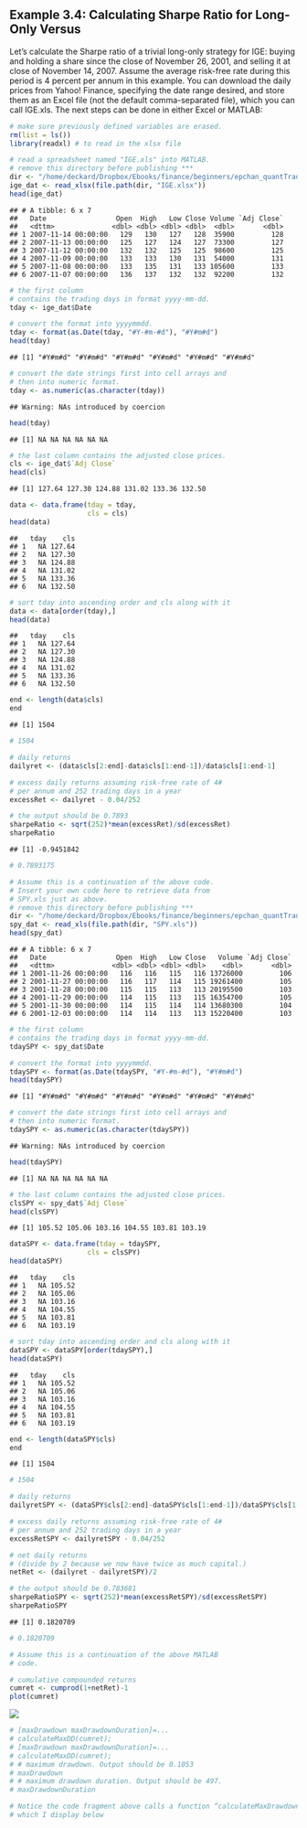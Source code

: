 Example 3.4: Calculating Sharpe Ratio for Long-Only Versus
----------------------------------------------------------

Let’s calculate the Sharpe ratio of a trivial long-only strategy for IGE: buying and holding a share since the close of November 26, 2001, and selling it at close of November 14, 2007. Assume the average risk-free rate during this period is 4 percent per annum in this example. You can download the daily prices from Yahoo! Finance, specifying the date range desired, and store them as an Excel file (not the default comma-separated file), which you can call IGE.xls. The next steps can be done in either Excel or MATLAB:

``` r
# make sure previously defined variables are erased.
rm(list = ls())
library(readxl) # to read in the xlsx file
```

``` r
# read a spreadsheet named "IGE.xls" into MATLAB.
# remove this directory before publishing ***
dir <- "/home/deckard/Dropbox/Ebooks/finance/beginners/epchan_quantTrading/data"
ige_dat <- read_xlsx(file.path(dir, "IGE.xlsx"))
head(ige_dat)                      
```

    ## # A tibble: 6 x 7
    ##   Date                 Open  High   Low Close Volume `Adj Close`
    ##   <dttm>              <dbl> <dbl> <dbl> <dbl>  <dbl>       <dbl>
    ## 1 2007-11-14 00:00:00   129   130   127   128  35900         128
    ## 2 2007-11-13 00:00:00   125   127   124   127  73300         127
    ## 3 2007-11-12 00:00:00   132   132   125   125  98600         125
    ## 4 2007-11-09 00:00:00   133   133   130   131  54000         131
    ## 5 2007-11-08 00:00:00   133   135   131   133 105600         133
    ## 6 2007-11-07 00:00:00   136   137   132   132  92200         132

``` r
# the first column 
# contains the trading days in format yyyy-mm-dd.
tday <- ige_dat$Date

# convert the format into yyyymmdd.
tday <- format(as.Date(tday, "#Y-#m-#d"), "#Y#m#d")
head(tday)
```

    ## [1] "#Y#m#d" "#Y#m#d" "#Y#m#d" "#Y#m#d" "#Y#m#d" "#Y#m#d"

``` r
# convert the date strings first into cell arrays and
# then into numeric format.
tday <- as.numeric(as.character(tday))
```

    ## Warning: NAs introduced by coercion

``` r
head(tday)
```

    ## [1] NA NA NA NA NA NA

``` r
# the last column contains the adjusted close prices.
cls <- ige_dat$`Adj Close`
head(cls)
```

    ## [1] 127.64 127.30 124.88 131.02 133.36 132.50

``` r
data <- data.frame(tday = tday,
                   cls = cls)
head(data)
```

    ##   tday    cls
    ## 1   NA 127.64
    ## 2   NA 127.30
    ## 3   NA 124.88
    ## 4   NA 131.02
    ## 5   NA 133.36
    ## 6   NA 132.50

``` r
# sort tday into ascending order and cls along with it
data <- data[order(tday),]
head(data)
```

    ##   tday    cls
    ## 1   NA 127.64
    ## 2   NA 127.30
    ## 3   NA 124.88
    ## 4   NA 131.02
    ## 5   NA 133.36
    ## 6   NA 132.50

``` r
end <- length(data$cls)
end
```

    ## [1] 1504

``` r
# 1504

# daily returns
dailyret <- (data$cls[2:end]-data$cls[1:end-1])/data$cls[1:end-1]

# excess daily returns assuming risk-free rate of 4#
# per annum and 252 trading days in a year
excessRet <- dailyret - 0.04/252

# the output should be 0.7893
sharpeRatio <- sqrt(252)*mean(excessRet)/sd(excessRet)
sharpeRatio
```

    ## [1] -0.9451842

``` r
# 0.7893175
```

``` r
# Assume this is a continuation of the above code.
# Insert your own code here to retrieve data from
# SPY.xls just as above.
# remove this directory before publishing ***
dir <- "/home/deckard/Dropbox/Ebooks/finance/beginners/epchan_quantTrading/data"
spy_dat <- read_xls(file.path(dir, "SPY.xls"))
head(spy_dat)      
```

    ## # A tibble: 6 x 7
    ##   Date                 Open  High   Low Close   Volume `Adj Close`
    ##   <dttm>              <dbl> <dbl> <dbl> <dbl>    <dbl>       <dbl>
    ## 1 2001-11-26 00:00:00   116   116   115   116 13726000         106
    ## 2 2001-11-27 00:00:00   116   117   114   115 19261400         105
    ## 3 2001-11-28 00:00:00   115   115   113   113 20195500         103
    ## 4 2001-11-29 00:00:00   114   115   113   115 16354700         105
    ## 5 2001-11-30 00:00:00   114   115   114   114 13680300         104
    ## 6 2001-12-03 00:00:00   114   114   113   113 15220400         103

``` r
# the first column 
# contains the trading days in format yyyy-mm-dd.
tdaySPY <- spy_dat$Date

# convert the format into yyyymmdd.
tdaySPY <- format(as.Date(tdaySPY, "#Y-#m-#d"), "#Y#m#d")
head(tdaySPY)
```

    ## [1] "#Y#m#d" "#Y#m#d" "#Y#m#d" "#Y#m#d" "#Y#m#d" "#Y#m#d"

``` r
# convert the date strings first into cell arrays and
# then into numeric format.
tdaySPY <- as.numeric(as.character(tdaySPY))
```

    ## Warning: NAs introduced by coercion

``` r
head(tdaySPY)
```

    ## [1] NA NA NA NA NA NA

``` r
# the last column contains the adjusted close prices.
clsSPY <- spy_dat$`Adj Close`
head(clsSPY)
```

    ## [1] 105.52 105.06 103.16 104.55 103.81 103.19

``` r
dataSPY <- data.frame(tday = tdaySPY,
                   cls = clsSPY)
head(dataSPY)
```

    ##   tday    cls
    ## 1   NA 105.52
    ## 2   NA 105.06
    ## 3   NA 103.16
    ## 4   NA 104.55
    ## 5   NA 103.81
    ## 6   NA 103.19

``` r
# sort tday into ascending order and cls along with it
dataSPY <- dataSPY[order(tdaySPY),]
head(dataSPY)
```

    ##   tday    cls
    ## 1   NA 105.52
    ## 2   NA 105.06
    ## 3   NA 103.16
    ## 4   NA 104.55
    ## 5   NA 103.81
    ## 6   NA 103.19

``` r
end <- length(dataSPY$cls)
end
```

    ## [1] 1504

``` r
# 1504

# daily returns
dailyretSPY <- (dataSPY$cls[2:end]-dataSPY$cls[1:end-1])/dataSPY$cls[1:end-1]

# excess daily returns assuming risk-free rate of 4#
# per annum and 252 trading days in a year
excessRetSPY <- dailyretSPY - 0.04/252

# net daily returns
# (divide by 2 because we now have twice as much capital.)
netRet <- (dailyret - dailyretSPY)/2

# the output should be 0.783681
sharpeRatioSPY <- sqrt(252)*mean(excessRetSPY)/sd(excessRetSPY)
sharpeRatioSPY
```

    ## [1] 0.1820709

``` r
# 0.1820709
```

``` r
# Assume this is a continuation of the above MATLAB
# code.

# cumulative compounded returns
cumret <- cumprod(1+netRet)-1
plot(cumret)
```

![](e_chan_ex3.4_3.5_files/figure-markdown_github/ex3_5-1.png)

``` r
# [maxDrawdown maxDrawdownDuration]=...
# calculateMaxDD(cumret);
# [maxDrawdown maxDrawdownDuration]=...
# calculateMaxDD(cumret);
# # maximum drawdown. Output should be 0.1053
# maxDrawdown
# # maximum drawdown duration. Output should be 497.
# maxDrawdownDuration

# Notice the code fragment above calls a function “calculateMaxDrawdown,”
# which I display below
```
